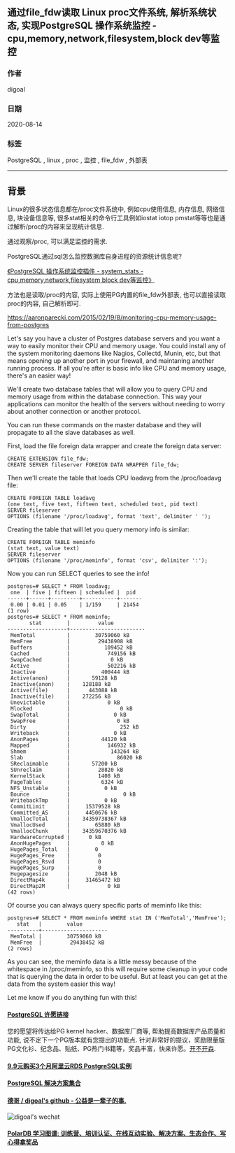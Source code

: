 ## 通过file_fdw读取 Linux proc文件系统, 解析系统状态, 实现PostgreSQL 操作系统监控 - cpu,memory,network,filesystem,block dev等监控    
    
### 作者    
digoal    
    
### 日期    
2020-08-14    
    
### 标签    
PostgreSQL , linux , proc , 监控 , file_fdw , 外部表      
    
----    
    
## 背景    
Linux的很多状态信息都在/proc文件系统中, 例如cpu使用信息, 内存信息, 网络信息, 块设备信息等, 很多stat相关的命令行工具例如iostat iotop pmstat等等也是通过解析/proc的内容来呈现统计信息.     
    
通过观察/proc, 可以满足监控的需求.    
    
PostgreSQL通过sql怎么监控数据库自身进程的资源统计信息呢?    
    
[《PostgreSQL 操作系统监控插件 - system_stats - cpu,memory,network,filesystem,block dev等监控》](../202007/20200709_02.md)      
    
方法也是读取/proc的内容, 实际上使用PG内置的file_fdw外部表, 也可以直接读取proc的内容, 自己解析即可.    
    
https://aaronparecki.com/2015/02/19/8/monitoring-cpu-memory-usage-from-postgres    
    
Let's say you have a cluster of Postgres database servers and you want a way to easily monitor their CPU and memory usage. You could install any of the system monitoring daemons like Nagios, Collectd, Munin, etc, but that means opening up another port in your firewall, and maintaning another running process. If all you're after is basic info like CPU and memory usage, there's an easier way!    
    
We'll create two database tables that will allow you to query CPU and memory usage from within the database connection. This way your applications can monitor the health of the servers without needing to worry about another connection or another protocol.    
    
You can run these commands on the master database and they will propagate to all the slave databases as well.    
    
First, load the file foreign data wrapper and create the foreign data server:    
    
```    
CREATE EXTENSION file_fdw;    
CREATE SERVER fileserver FOREIGN DATA WRAPPER file_fdw;    
```    
    
Then we'll create the table that loads CPU loadavg from the /proc/loadavg file:    
    
```    
CREATE FOREIGN TABLE loadavg     
(one text, five text, fifteen text, scheduled text, pid text)     
SERVER fileserver     
OPTIONS (filename '/proc/loadavg', format 'text', delimiter ' ');    
```    
    
Creating the table that will let you query memory info is similar:    
    
```    
CREATE FOREIGN TABLE meminfo     
(stat text, value text)     
SERVER fileserver     
OPTIONS (filename '/proc/meminfo', format 'csv', delimiter ':');    
```    
    
Now you can run SELECT queries to see the info!    
    
```    
postgres=# SELECT * FROM loadavg;    
 one  | five | fifteen | scheduled |  pid    
------+------+---------+-----------+-------    
 0.00 | 0.01 | 0.05    | 1/159     | 21454    
(1 row)    
postgres=# SELECT * FROM meminfo;    
       stat        |         value    
-------------------+------------------------    
 MemTotal          |        30759060 kB    
 MemFree           |         29438908 kB    
 Buffers           |           109452 kB    
 Cached            |            749156 kB    
 SwapCached        |             0 kB    
 Active            |            502216 kB    
 Inactive          |          400444 kB    
 Active(anon)      |       59128 kB    
 Inactive(anon)    |    128188 kB    
 Active(file)      |      443088 kB    
 Inactive(file)    |    272256 kB    
 Unevictable       |            0 kB    
 Mlocked           |                0 kB    
 SwapTotal         |              0 kB    
 SwapFree          |               0 kB    
 Dirty             |                252 kB    
 Writeback         |              0 kB    
 AnonPages         |          44120 kB    
 Mapped            |            146932 kB    
 Shmem             |             143264 kB    
 Slab              |               86020 kB    
 SReclaimable      |       57200 kB    
 SUnreclaim        |         28820 kB    
 KernelStack       |         1408 kB    
 PageTables        |          6324 kB    
 NFS_Unstable      |           0 kB    
 Bounce            |                 0 kB    
 WritebackTmp      |           0 kB    
 CommitLimit       |     15379528 kB    
 Committed_AS      |     4450676 kB    
 VmallocTotal      |    34359738367 kB    
 VmallocUsed       |        65880 kB    
 VmallocChunk      |    34359670376 kB    
 HardwareCorrupted |      0 kB    
 AnonHugePages     |          0 kB    
 HugePages_Total   |        0    
 HugePages_Free    |         0    
 HugePages_Rsvd    |         0    
 HugePages_Surp    |         0    
 Hugepagesize      |        2048 kB    
 DirectMap4k       |     31465472 kB    
 DirectMap2M       |            0 kB    
(42 rows)    
```    
    
Of course you can always query specific parts of meminfo like this:    
    
```    
postgres=# SELECT * FROM meminfo WHERE stat IN ('MemTotal','MemFree');    
   stat   |        value    
----------+---------------------    
 MemTotal |        30759060 kB    
 MemFree  |         29438452 kB    
(2 rows)    
```    
    
As you can see, the meminfo data is a little messy because of the whitespace in /proc/meminfo, so this will require some cleanup in your code that is querying the data in order to be useful. But at least you can get at the data from the system easier this way!    
    
Let me know if you do anything fun with this!    
  
  
  
  
  
  
  
  
  
  
  
  
  
  
  
  
  
  
  
  
  
  
  
  
  
  
  
  
  
  
  
  
  
  
  
  
  
  
  
#### [PostgreSQL 许愿链接](https://github.com/digoal/blog/issues/76 "269ac3d1c492e938c0191101c7238216")
您的愿望将传达给PG kernel hacker、数据库厂商等, 帮助提高数据库产品质量和功能, 说不定下一个PG版本就有您提出的功能点. 针对非常好的提议，奖励限量版PG文化衫、纪念品、贴纸、PG热门书籍等，奖品丰富，快来许愿。[开不开森](https://github.com/digoal/blog/issues/76 "269ac3d1c492e938c0191101c7238216").  
  
  
#### [9.9元购买3个月阿里云RDS PostgreSQL实例](https://www.aliyun.com/database/postgresqlactivity "57258f76c37864c6e6d23383d05714ea")
  
  
#### [PostgreSQL 解决方案集合](https://yq.aliyun.com/topic/118 "40cff096e9ed7122c512b35d8561d9c8")
  
  
#### [德哥 / digoal's github - 公益是一辈子的事.](https://github.com/digoal/blog/blob/master/README.md "22709685feb7cab07d30f30387f0a9ae")
  
  
![digoal's wechat](../pic/digoal_weixin.jpg "f7ad92eeba24523fd47a6e1a0e691b59")
  
  
#### [PolarDB 学习图谱: 训练营、培训认证、在线互动实验、解决方案、生态合作、写心得拿奖品](https://www.aliyun.com/database/openpolardb/activity "8642f60e04ed0c814bf9cb9677976bd4")
  
